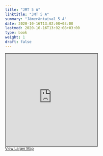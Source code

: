 ```yaml
---
title: "JMT 5 A"
linktitle: "JMT 5 A"
summary: "Jämeräntaival 5 A"
date: 2020-10-16T13:02:08+03:00
lastmod: 2020-10-16T13:02:08+03:00
type: book
weight: 1
draft: false
---
```


<iframe width="300" height="300" frameborder="0" scrolling="no" marginheight="0" marginwidth="0" src="https://www.openstreetmap.org/export/embed.html?bbox=24.835367202758793%2C60.18724115343197%2C24.83984649181366%2C60.18845062137484&amp;layer=mapnik&amp;marker=60.187845892973094%2C24.837606847286224" style="border: 1px solid black"></iframe><br/><small><a href="https://www.openstreetmap.org/?mlat=60.18785&amp;mlon=24.83761#map=19/60.18785/24.83761&amp;layers=N">View Larger Map</a></small>
